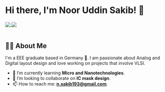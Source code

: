 # Hi there, I'm Noor Uddin Sakib! 👋

<a href="https://github.com/Noor-Sakib">
  <img align="center" src="https://github-readme-stats.vercel.app/api?username=Noor-Sakib&show_icons=true&theme=dracula&include_all_commits=true&count_private=true"/>
</a>
<a href="https://github.com/Noor-Sakib">
 <img align="center" src="https://github-readme-stats.vercel.app/api/top-langs/?username=Noor-Sakib&layout=compact&theme=dracula"/>
</a>

<br/>
<br/>

## 👨‍💻 About Me

I'm a EEE graduate based in Germany 📍. I am passionate about Analog and Digital layout design and love working on projects that involve VLSI.

- 🌱 I’m currently learning **Micro and Nanotechnologies**.
- 👯 I’m looking to collaborate on **IC mask design**.
- 📫 How to reach me: **n.sakib193@gmail.com**.
